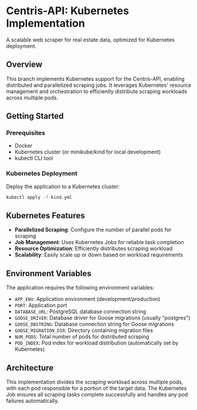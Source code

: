 # Centris-API: Kubernetes Implementation

A scalable web scraper for real estate data, optimized for Kubernetes deployment.

## Overview

This branch implements Kubernetes support for the Centris-API, enabling distributed and parallelized scraping jobs. It leverages Kubernetes' resource management and orchestration to efficiently distribute scraping workloads across multiple pods.

## Getting Started

### Prerequisites

- Docker
- Kubernetes cluster (or minikube/kind for local development)
- kubectl CLI tool

### Kubernetes Deployment

Deploy the application to a Kubernetes cluster:

```bash
kubectl apply -f kind.yml
```

## Kubernetes Features

- **Parallelized Scraping**: Configure the number of parallel pods for scraping
- **Job Management**: Uses Kubernetes Jobs for reliable task completion
- **Resource Optimization**: Efficiently distributes scraping workload
- **Scalability**: Easily scale up or down based on workload requirements

## Environment Variables

The application requires the following environment variables:

- `APP_ENV`: Application environment (development/production)
- `PORT`: Application port
- `DATABASE_URL`: PostgreSQL database connection string
- `GOOSE_DRIVER`: Database driver for Goose migrations (usually "postgres")
- `GOOSE_DBSTRING`: Database connection string for Goose migrations
- `GOOSE_MIGRATION_DIR`: Directory containing migration files
- `NUM_PODS`: Total number of pods for distributed scraping
- `POD_INDEX`: Pod index for workload distribution (automatically set by Kubernetes)

## Architecture

This implementation divides the scraping workload across multiple pods, with each pod responsible for a portion of the target data. The Kubernetes Job ensures all scraping tasks complete successfully and handles any pod failures automatically.
